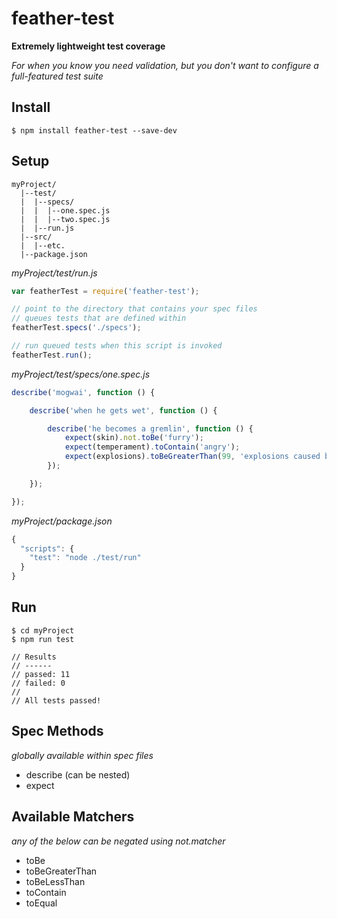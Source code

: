 # feather-test

**Extremely lightweight test coverage**

*For when you know you need validation, but you don't want to configure a full-featured test suite*

## Install
```
$ npm install feather-test --save-dev
```

## Setup
```
myProject/
  |--test/
  |  |--specs/
  |  |  |--one.spec.js
  |  |  |--two.spec.js
  |  |--run.js
  |--src/
  |  |--etc.
  |--package.json
```

*myProject/test/run.js*
```js
var featherTest = require('feather-test');

// point to the directory that contains your spec files
// queues tests that are defined within
featherTest.specs('./specs');

// run queued tests when this script is invoked
featherTest.run();
```

*myProject/test/specs/one.spec.js*
```js
describe('mogwai', function () {

    describe('when he gets wet', function () {

        describe('he becomes a gremlin', function () {
            expect(skin).not.toBe('furry');
            expect(temperament).toContain('angry');
            expect(explosions).toBeGreaterThan(99, 'explosions caused by gremlins');
        });

    });

});
```

*myProject/package.json*
```js
{
  "scripts": {
    "test": "node ./test/run"    
  }
}
```

## Run
```
$ cd myProject
$ npm run test

// Results
// ------
// passed: 11
// failed: 0
//
// All tests passed!
```

## Spec Methods
*globally available within spec files*

- describe (can be nested)
- expect

## Available Matchers
*any of the below can be negated using not.matcher*

- toBe
- toBeGreaterThan
- toBeLessThan
- toContain
- toEqual
